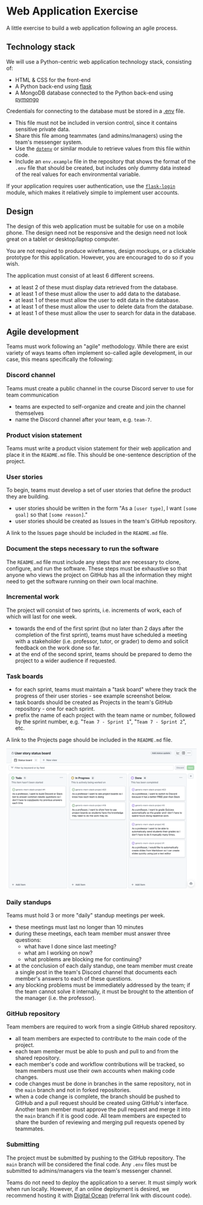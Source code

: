 # Web Application Exercise

A little exercise to build a web application following an agile process.

## Technology stack

We will use a Python-centric web application technology stack, consisting of:

- HTML & CSS for the front-end
- A Python back-end using [flask](https://flask.palletsprojects.com/en/2.2.x/)
- A MongoDB database connected to the Python back-end using [pymongo](https://pymongo.readthedocs.io/en/stable/)

Credentials for connecting to the database must be stored in a [.env](https://knowledge.kitchen/content/courses/software-engineering/slides/flask-pymongo/#combined) file.

- This file must not be included in version control, since it contains sensitive private data.
- Share this file among teammates (and admins/managers) using the team's messenger system.
- Use the [`dotenv`](https://pypi.org/project/python-dotenv/) or similar module to retrieve values from this file within code.
- Include an `env.example` file in the repository that shows the format of the `.env` file that should be created, but includes only dummy data instead of the real values for each environmental variable.

If your application requires user authentication, use the [`flask-login`](https://pypi.org/project/Flask-Login/) module, which makes it relatively simple to implement user accounts.

## Design

The design of this web application must be suitable for use on a mobile phone. The design need not be responsive and the design need not look great on a tablet or desktop/laptop computer.

You are not required to produce wireframes, design mockups, or a clickable prototype for this application. However, you are encouraged to do so if you wish.

The application must consist of at least 6 different screens.

- at least 2 of these must display data retrieved from the database.
- at least 1 of these must allow the user to add data to the database.
- at least 1 of these must allow the user to edit data in the database.
- at least 1 of these must allow the user to delete data from the database.
- at least 1 of these must allow the user to search for data in the database.

## Agile development

Teams must work following an "agile" methodology. While there are exist variety of ways teams often implement so-called agile development, in our case, this means specifically the following:

### Discord channel

Teams must create a public channel in the course Discord server to use for team communication

- teams are expected to self-organize and create and join the channel themselves
- name the Discord channel after your team, e.g. `team-7`.

### Product vision statement

Teams must write a product vision statement for their web application and place it in the `README.md` file. This should be one-sentence description of the project.

### User stories

To begin, teams must develop a set of user stories that define the product they are building.

- user stories should be written in the form "As a `[user type]`, I want `[some goal]` so that `[some reason]`."
- user stories should be created as Issues in the team's GitHub repository.

A link to the Issues page should be included in the `README.md` file.

### Document the steps necessary to run the software

The `README.md` file must include any steps that are necessary to clone, configure, and run the software. These steps must be exhaustive so that anyone who views the project on GitHub has all the information they might need to get the software running on their own local machine.

### Incremental work

The project will consist of two sprints, i.e. increments of work, each of which will last for one week.

- towards the end of the first sprint (but no later than 2 days after the completion of the first sprint), teams must have scheduled a meeting with a stakeholder (i.e. professor, tutor, or grader) to demo and solicit feedback on the work done so far.
- at the end of the second sprint, teams should be prepared to demo the project to a wider audience if requested.

### Task boards

- for each sprint, teams must maintain a "task board" where they track the progress of their user stories - see example screenshot below.
- task boards should be created as Projects in the team's GitHub repository - one for each sprint.
- prefix the name of each project with the team name or number, followed by the sprint number, e.g. "`Team 7 - Sprint 1`", "`Team 7 - Sprint 2`", etc.

A link to the Projects page should be included in the `README.md` file.

![simple task board](images/github-user-story-status-board.png)

### Daily standups

Teams must hold 3 or more "daily" standup meetings per week.

- these meetings must last no longer than 10 minutes
- during these meetings, each team member must answer three questions:
  - what have I done since last meeting?
  - what am I working on now?
  - what problems are blocking me for continuing?
- at the conclusion of each daily standup, one team member must create a single post in the team's Discord channel that documents each member's answers to each of these questions.
- any blocking problems must be immediately addressed by the team; if the team cannot solve it internally, it must be brought to the attention of the manager (i.e. the professor).

### GitHub repository

Team members are required to work from a single GitHub shared repository.

- all team members are expected to contribute to the main code of the project.
- each team member must be able to push and pull to and from the shared repository.
- each member's code and workflow contributions will be tracked, so team members must use their own accounts when making code changes.
- code changes must be done in branches in the same repository, not in the `main` branch and not in forked repositories.
- when a code change is complete, the branch should be pushed to GitHub and a pull request should be created using GitHub's interface. Another team member must approve the pull request and merge it into the `main` branch if it is good code. All team members are expected to share the burden of reviewing and merging pull requests opened by teammates.

### Submitting

The project must be submitted by pushing to the GitHub repository. The `main` branch will be considered the final code. Any `.env` files must be submitted to admins/managers via the team's messenger channel.

Teams do not need to deploy the application to a server. It must simply work when run locally. However, if an online deployment is desired, we recommend hosting it with [Digital Ocean](https://m.do.co/c/4d1066078eb0) (referral link with discount code).
